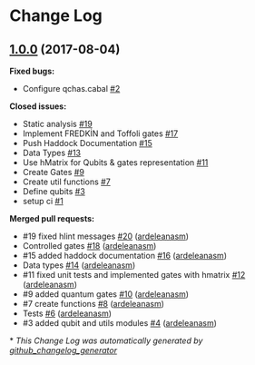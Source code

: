 # Change Log

## [1.0.0](https://github.com/ardeleanasm/qchas/tree/1.0.0) (2017-08-04)
**Fixed bugs:**

- Configure qchas.cabal [\#2](https://github.com/ardeleanasm/qchas/issues/2)

**Closed issues:**

- Static analysis [\#19](https://github.com/ardeleanasm/qchas/issues/19)
- Implement FREDKİN and Toffoli gates [\#17](https://github.com/ardeleanasm/qchas/issues/17)
- Push Haddock Documentation [\#15](https://github.com/ardeleanasm/qchas/issues/15)
- Data Types [\#13](https://github.com/ardeleanasm/qchas/issues/13)
- Use hMatrix for Qubits & gates representation [\#11](https://github.com/ardeleanasm/qchas/issues/11)
- Create Gates [\#9](https://github.com/ardeleanasm/qchas/issues/9)
- Create util functions [\#7](https://github.com/ardeleanasm/qchas/issues/7)
- Define qubits [\#3](https://github.com/ardeleanasm/qchas/issues/3)
- setup ci [\#1](https://github.com/ardeleanasm/qchas/issues/1)

**Merged pull requests:**

- \#19 fixed hlint messages [\#20](https://github.com/ardeleanasm/qchas/pull/20) ([ardeleanasm](https://github.com/ardeleanasm))
- Controlled gates [\#18](https://github.com/ardeleanasm/qchas/pull/18) ([ardeleanasm](https://github.com/ardeleanasm))
- \#15 added haddock documentation [\#16](https://github.com/ardeleanasm/qchas/pull/16) ([ardeleanasm](https://github.com/ardeleanasm))
- Data types [\#14](https://github.com/ardeleanasm/qchas/pull/14) ([ardeleanasm](https://github.com/ardeleanasm))
- \#11 fixed unit tests and implemented gates with hmatrix [\#12](https://github.com/ardeleanasm/qchas/pull/12) ([ardeleanasm](https://github.com/ardeleanasm))
- \#9 added quantum gates [\#10](https://github.com/ardeleanasm/qchas/pull/10) ([ardeleanasm](https://github.com/ardeleanasm))
- \#7 create functions [\#8](https://github.com/ardeleanasm/qchas/pull/8) ([ardeleanasm](https://github.com/ardeleanasm))
- Tests [\#6](https://github.com/ardeleanasm/qchas/pull/6) ([ardeleanasm](https://github.com/ardeleanasm))
- \#3 added qubit and utils modules [\#4](https://github.com/ardeleanasm/qchas/pull/4) ([ardeleanasm](https://github.com/ardeleanasm))



\* *This Change Log was automatically generated by [github_changelog_generator](https://github.com/skywinder/Github-Changelog-Generator)*